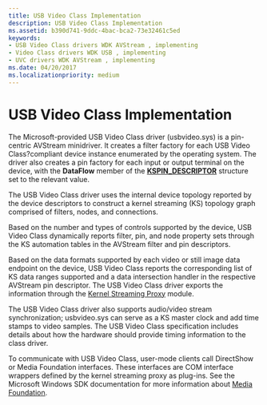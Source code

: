 ```yaml
---
title: USB Video Class Implementation
description: USB Video Class Implementation
ms.assetid: b390d741-9ddc-4bac-bca2-73e32461c5ed
keywords:
- USB Video Class drivers WDK AVStream , implementing
- Video Class drivers WDK USB , implementing
- UVC drivers WDK AVStream , implementing
ms.date: 04/20/2017
ms.localizationpriority: medium
---
```


# USB Video Class Implementation


The Microsoft-provided USB Video Class driver (usbvideo.sys) is a pin-centric AVStream minidriver. It creates a filter factory for each USB Video Class?compliant device instance enumerated by the operating system. The driver also creates a pin factory for each input or output terminal on the device, with the **DataFlow** member of the [**KSPIN\_DESCRIPTOR**](https://docs.microsoft.com/windows-hardware/drivers/ddi/ks/ns-ks-kspin_descriptor) structure set to the relevant value.

The USB Video Class driver uses the internal device topology reported by the device descriptors to construct a kernel streaming (KS) topology graph comprised of filters, nodes, and connections.

Based on the number and types of controls supported by the device, USB Video Class dynamically reports filter, pin, and node property sets through the KS automation tables in the AVStream filter and pin descriptors.

Based on the data formats supported by each video or still image data endpoint on the device, USB Video Class reports the corresponding list of KS data ranges supported and a data intersection handler in the respective AVStream pin descriptor. The USB Video Class driver exports the information through the [Kernel Streaming Proxy](https://docs.microsoft.com/windows-hardware/drivers/ddi/_stream/index) module.

The USB Video Class driver also supports audio/video stream synchronization; usbvideo.sys can serve as a KS master clock and add time stamps to video samples. The USB Video Class specification includes details about how the hardware should provide timing information to the class driver.

To communicate with USB Video Class, user-mode clients call DirectShow or Media Foundation interfaces. These interfaces are COM interface wrappers defined by the kernel streaming proxy as plug-ins. See the Microsoft Windows SDK documentation for more information about [Media Foundation](https://go.microsoft.com/fwlink/p/?linkid=144771).

 

 




